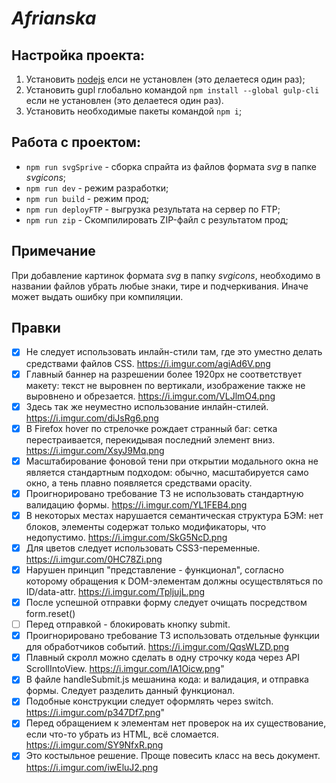 # _Afrianska_

## Настройка проекта:

1. Установить [nodejs](https://nodejs.org/en) елси не установлен (это делаетеся один раз);
2. Установить gupl глобально командой `npm install --global gulp-cli` если не установлен (это делаетеся один раз).
3. Установить необходимые пакеты командой `npm i`;

## Работа с проектом:

- `npm run svgSprive` - сборка спрайта из файлов формата _svg_ в папке _svgicons_;
- `npm run dev` - режим разработки;
- `npm run build` - режим прод;
- `npm run deployFTP` - выгрузка результата на сервер по FTP;
- `npm run zip` - Скомпилировать ZIP-файл с результатом прод;

## Примечание

При добавление картинок формата _svg_ в папку _svgicons_, необходимо в названии файлов убрать любые знаки, тире и подчеркивания. Иначе может выдать ошибку при компиляции.

## Правки

- [x] Не следует использовать инлайн-стили там, где это уместно делать средствами файлов CSS. https://i.imgur.com/agiAd6V.png
- [x] Главный баннер на разрешении более 1920px не соответствует макету: текст не выровнен по вертикали, изображение также не выровнено и обрезается. https://i.imgur.com/VLJlmO4.png
- [x] Здесь так же неуместно использование инлайн-стилей. https://i.imgur.com/diJsRg6.png
- [x] В Firefox hover по стрелочке рождает странный баг: сетка перестраивается, перекидывая последний элемент вниз. https://i.imgur.com/XsyJ9Mq.png
- [x] Масштабирование фоновой тени при открытии модального окна не является стандартным подходом: обычно, масштабируется само окно, а тень плавно появляется средствами opacity.
- [x] Проигнорировано требование ТЗ не использовать стандартную валидацию формы. https://i.imgur.com/YL1FEB4.png
- [x] В некоторых местах нарушается семантическая структура БЭМ: нет блоков, элементы содержат только модификаторы, что недопустимо. https://i.imgur.com/SkG5NcD.png
- [x] Для цветов следует использовать CSS3-переменные. https://i.imgur.com/0HC78Zi.png
- [x] Нарушен принцип "представление - функционал", согласно которому обращения к DOM-элементам должны осуществляться по ID/data-attr. https://i.imgur.com/TpljujL.png
- [x] После успешной отправки форму следует очищать посредством form.reset()
- [ ] Перед отправкой - блокировать кнопку submit.
- [x] Проигнорировано требование ТЗ использовать отдельные функции для обработчиков событий. https://i.imgur.com/QqsWLZD.png
- [x] Плавный скролл можно сделать в одну строчку кода через API ScrollIntoView. https://i.imgur.com/lA1Oicw.png"
- [x] В файле handleSubmit.js мешанина кода: и валидация, и отправка формы. Следует разделить данный функционал.
- [x] Подобные конструкции следует оформлять через switch. https://i.imgur.com/p347Df7.png"
- [x] Перед обращением к элементам нет проверок на их существование, если что-то убрать из HTML, всё сломается. https://i.imgur.com/SY9NfxR.png
- [x] Это костыльное решение. Проще повесить класс на весь документ. https://i.imgur.com/iwEluJ2.png

